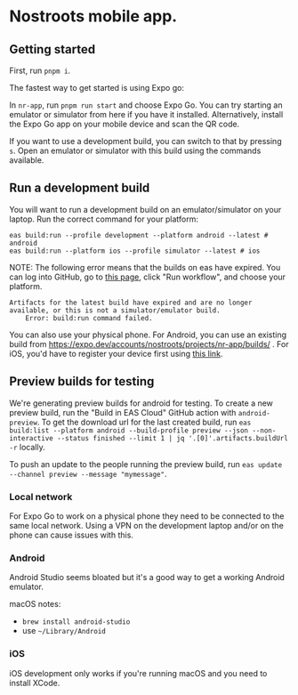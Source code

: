 # Nostroots mobile app.

## Getting started

First, run `pnpm i`.

The fastest way to get started is using Expo go:

In `nr-app`, run `pnpm run start` and choose Expo Go. You can try
starting an emulator or simulator from here if you have it
installed. Alternatively, install the Expo Go app on your mobile
device and scan the QR code.

If you want to use a development build, you can switch to that by
pressing `s`. Open an emulator or simulator with this build using the
commands available.

## Run a development build

You will want to run a development build on an emulator/simulator on your laptop. Run the correct command for your platform:

```
eas build:run --profile development --platform android --latest # android
eas build:run --platform ios --profile simulator --latest # ios
```

NOTE: The following error means that the builds on eas have expired. You can log into GitHub, go to [this page](https://github.com/Trustroots/nostroots/actions/workflows/eas-build.yaml), click "Run workflow", and choose your platform.

```
Artifacts for the latest build have expired and are no longer available, or this is not a simulator/emulator build.
    Error: build:run command failed.
```

You can also use your physical phone. For Android, you
can use an existing build from
https://expo.dev/accounts/nostroots/projects/nr-app/builds/ . For iOS,
you'd have to register your device first using [this link](https://expo.dev/register-device/2e489efb-3f93-453c-99b0-4567492e6bda).

## Preview builds for testing

We're generating preview builds for android for testing. To create a new preview build, run the "Build in EAS Cloud" GitHub action with `android-preview`. To get the download url for the last created build, run `eas build:list --platform android --build-profile preview --json --non-interactive --status finished --limit 1 | jq '.[0]'.artifacts.buildUrl -r` locally.

To push an update to the people running the preview build, run `eas update --channel preview --message "mymessage"`.

### Local network

For Expo Go to work on a physical phone they need to be connected to
the same local network. Using a VPN on the development laptop and/or
on the phone can cause issues with this.

### Android

Android Studio seems bloated but it's a good way to get a working
Android emulator.

macOS notes:

- `brew install android-studio`
- use `~/Library/Android`

### iOS

iOS development only works if you're running macOS and you need to
install XCode.
